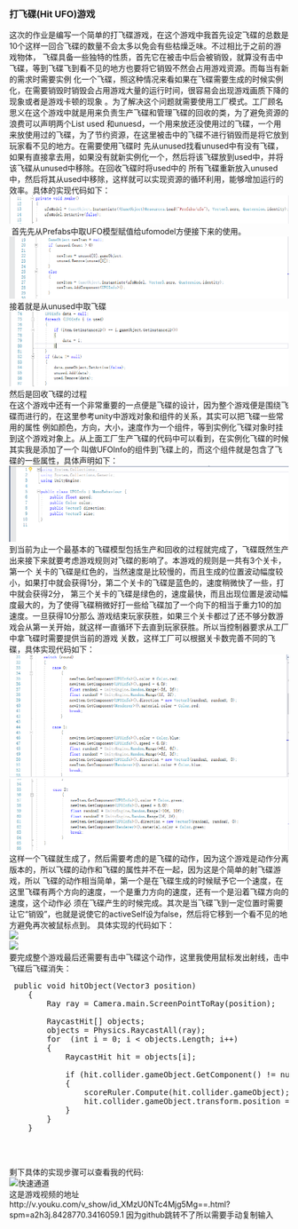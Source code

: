 ### 打飞碟(Hit UFO)游戏<br>

  这次的作业是编写一个简单的打飞碟游戏，在这个游戏中我首先设定飞碟的总数是10个这样一回合飞碟的数量不会太多以免会有些枯燥乏味。不过相比于之前的游戏物体，
飞碟具备一些独特的性质，首先它在被击中后会被销毁，就算没有击中飞碟，等到飞碟飞到看不见的地方也要将它销毁不然会占用游戏资源。而每当有新的需求时需要实例
化一个飞碟，照这种情况来看如果在飞碟需要生成的时候实例化，在需要销毁时销毁会占用游戏大量的运行时间，很容易会出现游戏画质下降的现象或者是游戏卡顿的现象
。为了解决这个问题就需要使用工厂模式。工厂顾名思义在这个游戏中就是用来负责生产飞碟和管理飞碟的回收的类，为了避免资源的浪费可以声明两个List used
和unuesd，一个用来放还没使用过的飞碟，一个用来放使用过的飞碟，为了节约资源，在这里被击中的飞碟不进行销毁而是将它放到玩家看不见的地方。在需要使用飞碟时
先从unused找看unused中有没有飞碟，如果有直接拿去用，如果没有就新实例化一个，然后将该飞碟放到used中，并将该飞碟从unused中移除。在回收飞碟时将used中的
所有飞碟重新放入unused中，然后将其从used中移除，这样就可以实现资源的循环利用，能够增加运行的效率。具体的实现代码如下：<br>
![](https://github.com/flashowner/forth3DHomework/blob/master/%E6%88%AA%E5%9B%BE/%E6%8D%95%E8%8E%B7.PNG)<br>
  首先先从Prefabs中取UFO模型赋值给ufomodel方便接下来的使用。<br>
![](https://github.com/flashowner/forth3DHomework/blob/master/%E6%88%AA%E5%9B%BE/%E6%8D%95%E8%8E%B71.PNG) <br>
接着就是从unused中取飞碟<br>
![](https://github.com/flashowner/forth3DHomework/blob/master/%E6%88%AA%E5%9B%BE/%E6%8D%95%E8%8E%B72.PNG) <br>
然后是回收飞碟的过程<br>
在这个游戏中还有一个非常重要的一点便是飞碟的设计，因为整个游戏便是围绕飞碟而进行的，在这里参考unity中游戏对象和组件的关系，其实可以把飞碟一些常用的属性
例如颜色，方向，大小，速度作为一个组件，等到实例化飞碟对象时挂到这个游戏对象上。从上面工厂生产飞碟的代码中可以看到，在实例化飞碟的时候其实我是添加了一个
叫做UFOInfo的组件到飞碟上的，而这个组件就是包含了飞碟的一些属性，具体声明如下：<br>
![](https://github.com/flashowner/forth3DHomework/blob/master/%E6%88%AA%E5%9B%BE/%E6%8D%95%E8%8E%B73.PNG)<br>
到当前为止一个最基本的飞碟模型包括生产和回收的过程就完成了，飞碟既然生产出来接下来就要考虑游戏规则对飞碟的影响了。本游戏的规则是一共有3个关卡，第一个
关卡的飞碟是红色的，当然速度是比较慢的，而且生成的位置波动幅度较小，如果打中就会获得1分，第二个关卡的飞碟是蓝色的，速度稍微快了一些，打中就会获得2分，
第三个关卡的飞碟是绿色的，速度最快，而且出现位置是波动幅度最大的，为了使得飞碟稍微好打一些给飞碟加了一个向下的相当于重力10的加速度。一旦获得10分那么
游戏结束玩家获胜，如果三个关卡都过了还不够分数游戏会从第一关开始，就这样一直循环下去直到玩家获胜。所以当控制器要求从工厂中拿飞碟时需要提供当前的游戏
关数，这样工厂可以根据关卡数完善不同的飞碟，具体实现代码如下：<br>
![](https://github.com/flashowner/forth3DHomework/blob/master/%E6%88%AA%E5%9B%BE/%E6%8D%95%E8%8E%B74.PNG)<br>
![](https://github.com/flashowner/forth3DHomework/blob/master/%E6%88%AA%E5%9B%BE/%E6%8D%95%E8%8E%B75.PNG)<br>
这样一个飞碟就生成了，然后需要考虑的是飞碟的动作，因为这个游戏是动作分离版本的，所以飞碟的动作和飞碟的属性并不在一起，因为这是个简单的射飞碟游戏，所以
飞碟的动作相当简单，第一个是在飞碟生成的时候赋予它一个速度，在这里飞碟有两个方向的速度，一个是重力方向的速度，还有一个是沿着飞碟方向的速度，这个动作必
须在飞碟产生的时候完成。其次是当飞碟飞到一定位置时需要让它“销毁”，也就是说使它的activeSelf设为false，然后将它移到一个看不见的地方避免再次被鼠标点到。
具体实现的代码如下：<br>
![](https://github.com/flashowner/Picture0/blob/master/%E6%88%AA%E5%9B%BE0/%E6%8D%95%E8%8E%B76.PNG)<br>
![](https://github.com/flashowner/Picture0/blob/master/%E6%88%AA%E5%9B%BE0/%E6%8D%95%E8%8E%B77.PNG)<br>
要完成整个游戏最后还需要有击中飞碟这个动作，这里我使用鼠标发出射线，击中飞碟后飞碟消失：<br>
<pre>
 public void hitObject(Vector3 position)
    {
        Ray ray = Camera.main.ScreenPointToRay(position);

        RaycastHit[] objects;
        objects = Physics.RaycastAll(ray);
        for  (int i = 0; i < objects.Length; i++)
        {
            RaycastHit hit = objects[i];

            if (hit.collider.gameObject.GetComponent<UFOInfo>() != null)
            {
                scoreRuler.Compute(hit.collider.gameObject);
                hit.collider.gameObject.transform.position = new Vector3(0, -4, 0);
            }
        }
    }
 </pre> <br>
剩下具体的实现步骤可以查看我的代码:<br>
![快速通道](https://github.com/flashowner/forth3DHomework/tree/master/Scritps)<br>
这是游戏视频的地址http://v.youku.com/v_show/id_XMzU0NTc4Mjg5Mg==.html?spm=a2h3j.8428770.3416059.1
因为github跳转不了所以需要手动复制输入
